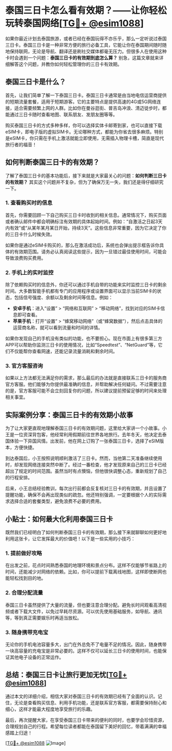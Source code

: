 # 泰国三日卡怎么看有效期？——让你轻松玩转泰国网络[[TG💪+ @esim1088](https://t.me/s/esim1088)]

如果你最近计划去泰国旅游，或者已经在泰国玩得不亦乐乎，那么一定听说过泰国三日卡。泰国三日卡是一种非常方便的旅行必备工具，它能让你在泰国期间随时随地保持联网，无论是导航、翻译还是刷社交媒体都毫无压力。但很多人在使用这种卡时会遇到一个问题：**泰国三日卡的有效期到底怎么算？** 别急，这篇文章就来详细解答这个问题，并教你如何轻松管理你的三日卡有效期。

## 泰国三日卡是什么？

首先，让我们简单了解一下泰国三日卡。泰国三日卡通常是由当地电信运营商提供的短期流量套餐，适用于短期游客。它的主要特点是提供高速的4G或5G网络连接，适合需要频繁上网的人群。比如你在曼谷逛街、普吉岛冲浪、清迈徒步时，都能通过三日卡随时查看地图、联系朋友、发朋友圈等等。

购买泰国三日卡的方式多种多样，你可以选择实体卡邮寄到家，也可以直接下载eSIM卡，即电子版的虚拟SIM卡。无论哪种方式，都能为你省去很多麻烦。特别是eSIM卡，你只需在手机上激活就能立即使用，无需插入物理卡槽，简直是现代旅行者的福音！

## 如何判断泰国三日卡的有效期？

了解了泰国三日卡的基本功能后，接下来就是大家最关心的问题：**如何判断三日卡的有效期？** 其实这个问题并不复杂，但为了确保万无一失，我们还是得仔细研究一下。

### 1. 查看购买时的信息

首先，你需要回顾一下自己购买三日卡时收到的相关信息。通常情况下，购买页面或者确认邮件中都会明确标注有效期的具体起始时间。例如：“自激活之日起3天内有效”或“从某年某月某日开始，持续3天”。这些信息非常重要，因为它决定了你的三日卡什么时候失效。

如果你是通过eSIM卡购买的，那么在激活成功后，系统也会弹出提示框告诉你具体的有效期范围。请务必认真阅读这些提示，因为一旦错过最佳使用时间，可能会导致浪费购买费用。

### 2. 手机上的实时监控

除了依赖购买时的信息外，你还可以通过手机自带的功能来实时监控三日卡的剩余时间。大多数智能手机都有专门的应用程序或设置界面可以显示当前SIM卡的状态，包括信号强度、余额以及剩余时间等信息。例如：

- **安卓手机**：进入“设置” > “网络和互联网” > “移动网络”，找到对应的SIM卡信息即可查看。
- **苹果手机**：打开“设置” > “蜂窝移动网络”（或“蜂窝数据”），然后点击具体的运营商名称，就可以看到流量和时间的详情。

如果你发现自己的手机没有类似的功能，也不要担心。现在市面上有很多第三方APP可以帮助你监测三日卡的使用情况，比如“Speedtest”、“NetGuard”等，它们不仅能帮你查看网速，还能记录流量消耗和剩余时间。

### 3. 官方客服咨询

如果以上方法都无法满足你的需求，那么最后的办法就是直接联系三日卡的服务商官方客服。他们能够为你提供最准确的信息，并帮助解决任何疑问。不过需要注意的是，官方客服可能不会立刻回复你的问题，所以建议提前预留足够的时间来处理相关事宜。

## 实际案例分享：泰国三日卡的有效期小故事

为了让大家更直观地理解泰国三日卡的有效期问题，这里给大家讲一个小故事。小王是一位资深背包客，他经常利用假期前往世界各地旅行。去年冬天，他决定去泰国体验一下异国风情。出发前，他在网上订购了一张泰国三日卡，选择了eSIM版本，方便快捷。

到达泰国后，小王按照说明顺利激活了三日卡。然而，当他第二天准备继续使用时，却发现网络连接突然中断了。经过一番检查，他才发现原来自己的三日卡已经超出了规定的时间范围。虽然当时有点懊恼，但他很快调整心态，重新规划了自己的行程安排。

后来，小王总结经验教训，每次出行前都会反复核对三日卡的有效期，并且设置了提醒功能，确保不会再出现类似的疏忽。他还特别强调，一定要根据个人的实际需求选择合适的套餐类型，避免浪费不必要的费用。

## 小贴士：如何最大化利用泰国三日卡

既然我们已经明白了如何判断泰国三日卡的有效期，那么接下来就聊聊如何更好地利用这张卡，让它发挥最大的价值吧！以下是一些实用的小技巧：

### 1. 提前做好攻略

在出发之前，花点时间熟悉泰国的地理环境和景点分布。这样不仅能够节省路上的时间，还能减少对网络的依赖。比如，你可以提前下载离线地图，这样即使断网也能轻松找到目的地。

### 2. 合理分配流量

泰国三日卡虽然提供了大量的流量，但也要注意合理分配。避免长时间观看高清视频或者下载大文件，以免过早耗尽资源。可以优先使用基础服务，如导航、通讯等，等到真正需要娱乐时再适当放松。

### 3. 随身携带充电宝

无论你的手机电池容量多大，出门在外总免不了电量不足的情况。因此，随身携带一块高容量的充电宝是非常必要的。这样不仅可以延长三日卡的使用时间，也能保证其他电子设备的正常运作。

## 总结：泰国三日卡让旅行更加无忧[[TG💪+ @esim1088](https://t.me/s/esim1088)]

通过本文的详细介绍，相信大家对泰国三日卡的有效期已经有了全面的认识。记住，无论是查看购买信息、利用手机功能，还是联系官方客服，都需要保持耐心和细心，这样才能最大程度地享受旅行的乐趣。

最后，再次提醒大家，在享受泰国三日卡带来的便利的同时，也要学会珍惜资源，合理规划自己的行程。希望每位读者都能在泰国留下美好的回忆，带着满满的幸福感踏上归途！

[[TG💪+ @esim1088](https://t.me/s/esim1088) ![Image](https://i.postimg.cc/4NQfJmqS/Snipaste-2025-05-13-00-14-12.png)]